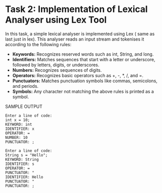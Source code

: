 # Task 2: Implementation of Lexical Analyser using Lex Tool
In this task, a simple lexical analyser is implemented using Lex ( same as last just in lex). This analyser reads an input stream and tokenises it according to the following rules:

- **Keywords:** Recognizes reserved words such as int, String, and long.
- **Identifiers:** Matches sequences that start with a letter or underscore, followed by letters, digits, or underscores.
- **Numbers:** Recognizes sequences of digits.
- **Operators:** Recognizes basic operators such as +, -, *, /, and =.
- **Punctuators:** Matches punctuation symbols like commas, semicolons, and periods.
- **Symbols:** Any character not matching the above rules is printed as a symbol.


SAMPLE OUTPUT
```
Enter a line of code:
int x = 10;
KEYWORD: int
IDENTIFIER: x
OPERATOR: =
NUMBER: 10
PUNCTUATOR: ;

Enter a line of code:
String s = "Hello";
KEYWORD: String
IDENTIFIER: s
OPERATOR: =
PUNCTUATOR: "
IDENTIFIER: Hello
PUNCTUATOR: "
PUNCTUATOR: ;
```